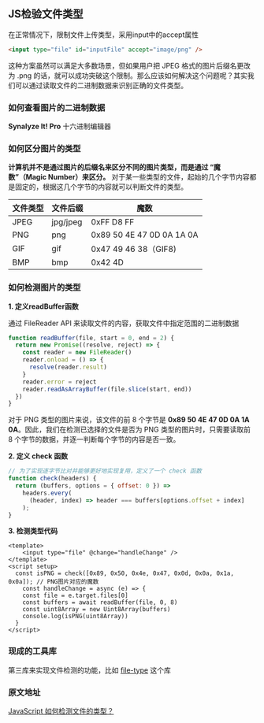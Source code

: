 ## JS检验文件类型

在正常情况下，限制文件上传类型，采用input中的accept属性

```html
<input type="file" id="inputFile" accept="image/png" />
```

这种方案虽然可以满足大多数场景，但如果用户把 JPEG 格式的图片后缀名更改为 .png 的话，就可以成功突破这个限制。那么应该如何解决这个问题呢？其实我们可以通过读取文件的二进制数据来识别正确的文件类型。

### 如何查看图片的二进制数据

**Synalyze It! Pro** 十六进制编辑器

### 如何区分图片的类型

**计算机并不是通过图片的后缀名来区分不同的图片类型，而是通过 “魔数”（Magic Number）来区分。** 对于某一些类型的文件，起始的几个字节内容都是固定的，根据这几个字节的内容就可以判断文件的类型。

| 文件类型 | 文件后缀 | 魔数                      |
| :------- | -------- | ------------------------- |
| JPEG     | jpg/jpeg | 0xFF D8 FF                |
| PNG      | png      | 0x89 50 4E 47 0D 0A 1A 0A |
| GIF      | gif      | 0x47 49 46 38（GIF8)      |
| BMP      | bmp      | 0x42 4D                   |

### 如何检测图片的类型

**1. 定义readBuffer函数**

通过 FileReader API 来读取文件的内容，获取文件中指定范围的二进制数据

```js
function readBuffer(file, start = 0, end = 2) {
  return new Promise((resolve, reject) => {
    const reader = new FileReader()
    reader.onload = () => {
      resolve(reader.result)
    }
    reader.error = reject
    reader.readAsArrayBuffer(file.slice(start, end))
  })
}
```

对于 PNG 类型的图片来说，该文件的前 8 个字节是 **0x89 50 4E 47 0D 0A 1A 0A**。因此，我们在检测已选择的文件是否为 PNG 类型的图片时，只需要读取前 8 个字节的数据，并逐一判断每个字节的内容是否一致。

**2. 定义 check 函数**

```js
// 为了实现逐字节比对并能够更好地实现复用，定义了一个 check 函数
function check(headers) {
  return (buffers, options = { offset: 0 }) =>
    headers.every(
      (header, index) => header === buffers[options.offset + index]
    );
}
```

**3. 检测类型代码**

```vue
<template>
	<input type="file" @change="handleChange" />
</template>
<script setup>
  const isPNG = check([0x89, 0x50, 0x4e, 0x47, 0x0d, 0x0a, 0x1a, 0x0a]); // PNG图片对应的魔数
	const handleChange = async (e) => {
    const file = e.target.files[0]
    const buffers = await readBuffer(file, 0, 8)
    const uint8Array = new Uint8Array(buffers)
    console.log(isPNG(uint8Array))
  }
</script>
```

### 现成的工具库

第三库来实现文件检测的功能，比如 [file-type](https://link.juejin.cn/?target=https%3A%2F%2Fgithub.com%2Fsindresorhus%2Ffile-type%23readme) 这个库

### 原文地址

[JavaScript 如何检测文件的类型？](https://juejin.cn/post/6971935704938971173#heading-2)













































